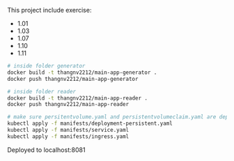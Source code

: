 This project include exercise:
- 1.01
- 1.03
- 1.07
- 1.10
- 1.11

```bash
# inside folder generator
docker build -t thangnv2212/main-app-generator .
docker push thangnv2212/main-app-generator

# inside folder reader
docker build -t thangnv2212/main-app-reader .
docker push thangnv2212/main-app-reader

# make sure persitentvolume.yaml and persistentvolumeclaim.yaml are deployed, then:
kubectl apply -f manifests/deployment-persistent.yaml
kubectl apply -f manifests/service.yaml
kubectl apply -f manifests/ingress.yaml
```

Deployed to localhost:8081
